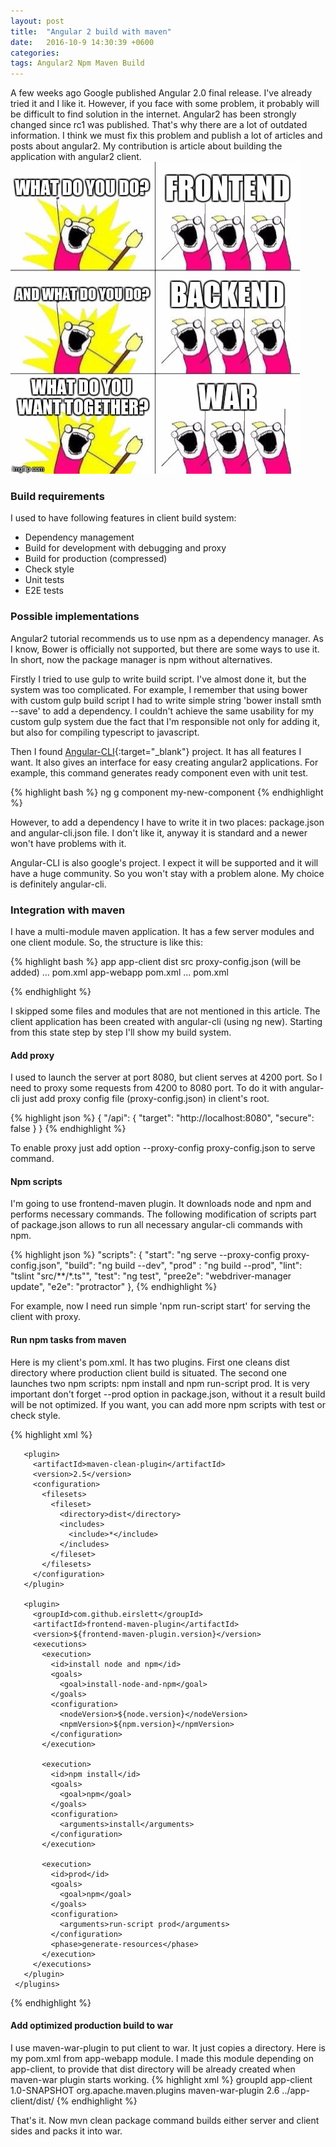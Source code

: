 ```yaml
---
layout: post
title:  "Angular 2 build with maven"
date:   2016-10-9 14:30:39 +0600
categories:
tags: Angular2 Npm Maven Build
---
```


A few weeks ago Google published Angular 2.0 final release. I've already tried it and I like it. However, if you 
face with some problem, it probably will be difficult to find solution in the internet. Angular2 has been strongly changed 
since rc1 was published. That's why there are a lot of outdated information. I think we must fix this problem and 
publish a lot of articles and posts about angular2. My contribution is article about building the application with 
angular2 client.
 ![War archive](/images/articles/angular/war-archive.jpg)

 
### Build requirements

I used to have following features in client build system:

* Dependency management
* Build for development with debugging and proxy
* Build for production (compressed)
* Check style
* Unit tests
* E2E tests

### Possible implementations

Angular2 tutorial recommends us to use npm as a dependency manager. As I know, Bower is officially not supported,
but there are some ways to use it. In short, now the package manager is npm without alternatives.

Firstly I tried to use gulp to write build script. I've almost done it, but the system was too complicated. 
For example, I remember that using bower with custom gulp build script I had to write simple string 
'bower install smth --save' to add a
dependency. I couldn't achieve the same usability for my custom gulp system due the fact that I'm responsible not only 
for adding it, but also for compiling typescript to javascript.

Then I found [Angular-CLI][angularCli]{:target="_blank"} project. It has all features I want. It also gives an 
interface for easy creating angular2 applications. For example, this command generates ready component even 
with unit test.
 
 {% highlight bash %}
 ng g component my-new-component
 {% endhighlight %}
 
 However, to add a dependency I have to write it in two places: package.json and angular-cli.json file. 
 I don't like it, anyway it is standard and a newer won't have problems with it.
 
 Angular-CLI is also google's project. I expect it will be supported and it will have a huge community. So you won't 
  stay with a problem alone. My choice is definitely angular-cli.

### Integration with maven

I have a multi-module maven application. It has a few server modules and one client module. So, the structure is like 
this:

 {% highlight bash %}
 app
    app-client
        dist 
        src
        proxy-config.json (will be added)
        ...
        pom.xml
    app-webapp
        pom.xml
    ...
    pom.xml
    
 {% endhighlight %}
 
 I skipped some files and modules that are not mentioned in this article. The client application has been
 created with angular-cli (using ng new). Starting from this state step by step I'll show my build system.

#### Add proxy 

I used to launch the server at port 8080, but client serves at 4200 port. So I need to proxy some requests 
from 4200 to
8080 port. To do it with angular-cli just add proxy config file (proxy-config.json) in client's root.

  {% highlight json %}
{
  "/api": {
    "target": "http://localhost:8080",
    "secure": false
  }
}
   {% endhighlight %}
   
To enable proxy just add option --proxy-config proxy-config.json to serve command.
   
#### Npm scripts
   
   I'm going to use frontend-maven plugin. It downloads node and npm and performs
 necessary commands. The following modification of scripts part of package.json allows 
 to run all necessary angular-cli commands with npm.

  {% highlight json %}
 "scripts": {
     "start": "ng serve --proxy-config proxy-config.json",
     "build": "ng build --dev",
     "prod" : "ng build --prod",
     "lint": "tslint \"src/**/*.ts\"",
     "test": "ng test",
     "pree2e": "webdriver-manager update",
     "e2e": "protractor"
   },
   {% endhighlight %}
   
   For example, now I need run simple 'npm run-script start' for serving the client with proxy.
   
 
#### Run npm tasks from maven
 
 Here is my client's pom.xml. It has two plugins. First one cleans dist directory where production client build 
 is situated. The second one launches two npm scripts: npm install and npm run-script prod. 
  It is very important don't forget --prod option in package.json, without it a result build will be not optimized.
   If you want, you can add more npm scripts with test or check style. 
 
 {% highlight xml %}
 <build>
     <plugins>
 
       <plugin>
         <artifactId>maven-clean-plugin</artifactId>
         <version>2.5</version>
         <configuration>
           <filesets>
             <fileset>
               <directory>dist</directory>
               <includes>
                 <include>*</include>
               </includes>
             </fileset>
           </filesets>
         </configuration>
       </plugin>
 
       <plugin>
         <groupId>com.github.eirslett</groupId>
         <artifactId>frontend-maven-plugin</artifactId>
         <version>${frontend-maven-plugin.version}</version>
         <executions>
           <execution>
             <id>install node and npm</id>
             <goals>
               <goal>install-node-and-npm</goal>
             </goals>
             <configuration>
               <nodeVersion>${node.version}</nodeVersion>
               <npmVersion>${npm.version}</npmVersion>
             </configuration>
           </execution>
 
           <execution>
             <id>npm install</id>
             <goals>
               <goal>npm</goal>
             </goals>
             <configuration>
               <arguments>install</arguments>
             </configuration>
           </execution>
 
           <execution>
             <id>prod</id>
             <goals>
               <goal>npm</goal>
             </goals>
             <configuration>
               <arguments>run-script prod</arguments>
             </configuration>
             <phase>generate-resources</phase>
           </execution>
         </executions>
       </plugin>
     </plugins>
   </build>
    {% endhighlight %}

#### Add optimized production build to war

I use maven-war-plugin to put client to war. It just copies a directory. Here is my pom.xml from app-webapp module. 
I made this module depending on app-client, to provide that dist directory will be already created when 
maven-war plugin starts working. 
 {% highlight xml %}
<dependencies>
                <dependency>
                    <groupId>groupId</groupId>
                    <artifactId>app-client</artifactId>
                    <version>1.0-SNAPSHOT</version>
                </dependency>
            </dependencies>
            <build>
                <plugins>
                    <plugin>
                        <groupId>org.apache.maven.plugins</groupId>
                        <artifactId>maven-war-plugin</artifactId>
                        <version>2.6</version>
                        <configuration>
                            <webResources>
                                <resource>
                                    <!-- this is relative to the pom.xml directory -->
                                    <directory>../app-client/dist/</directory>
                                </resource>
                            </webResources>
                        </configuration>
                    </plugin>
                </plugins>
            </build>
 {% endhighlight %}

That's it. Now mvn clean package command builds either server and client sides and packs it into war. 

[angularCli]: https://github.com/angular/angular-cli